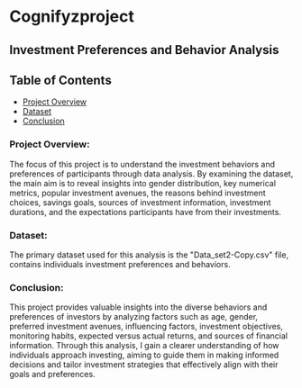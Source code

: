 # Cognifyzproject

## Investment Preferences and Behavior Analysis

## Table of Contents
- [Project Overview](#project-overview)
- [Dataset](#dataset)
- [Conclusion](#conclusion)


### Project Overview:

The focus of this project is to understand the investment behaviors and preferences of participants through data analysis. By examining the dataset, the main aim is to reveal insights into gender distribution, key numerical metrics, popular investment avenues, the reasons behind investment choices, savings goals, sources of investment information, investment durations, and the expectations participants have from their investments.

### Dataset:
The primary dataset used for this analysis is the "Data_set2-Copy.csv" file, contains individuals investment preferences and behaviors.

### Conclusion:

This project provides valuable insights into the diverse behaviors and preferences of investors by analyzing factors such as age, gender, preferred investment avenues, influencing factors, investment objectives, monitoring habits, expected versus actual returns, and sources of financial information. Through this analysis, I gain a clearer understanding of how individuals approach investing, aiming to guide them in making informed decisions and tailor investment strategies that effectively align with their goals and preferences.







